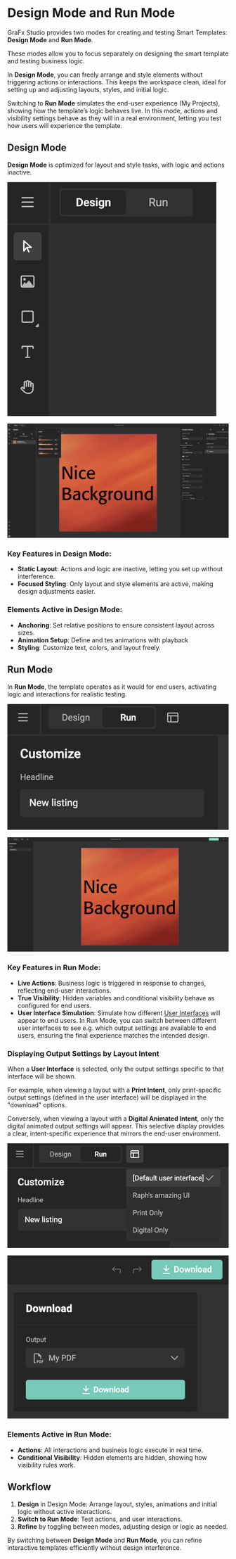 # Design Mode and Run Mode

GraFx Studio provides two modes for creating and testing Smart Templates: **Design Mode** and **Run Mode**. 

These modes allow you to focus separately on designing the smart template and testing business logic.

In **Design Mode**, you can freely arrange and style elements without triggering actions or interactions. This keeps the workspace clean, ideal for setting up and adjusting layouts, styles, and initial logic.

Switching to **Run Mode** simulates the end-user experience (My Projects), showing how the template’s logic behaves live. In this mode, actions and visibility settings behave as they will in a real environment, letting you test how users will experience the template.

## Design Mode

**Design Mode** is optimized for layout and style tasks, with logic and actions inactive.

![screenshot](dr1.png)

![screenshot-full](dr1_1.png)

### Key Features in Design Mode:
- **Static Layout**: Actions and logic are inactive, letting you set up without interference.
- **Focused Styling**: Only layout and style elements are active, making design adjustments easier.
  
### Elements Active in Design Mode:
- **Anchoring**: Set relative positions to ensure consistent layout across sizes.
- **Animation Setup**: Define and tes animations with playback
- **Styling**: Customize text, colors, and layout freely.

## Run Mode

In **Run Mode**, the template operates as it would for end users, activating logic and interactions for realistic testing.

![screenshot](dr2.png)

![screenshot-full](dr2-1.png)

### Key Features in Run Mode:
- **Live Actions**: Business logic is triggered in response to changes, reflecting end-user interactions.
- **True Visibility**: Hidden variables and conditional visibility behave as configured for end users.
- **User Interface Simulation**: Simulate how different [User Interfaces](/GraFx-Studio/concepts/user-interface/) will appear to end users. In Run Mode, you can switch between different user interfaces to see e.g. which output settings are available to end users, ensuring the final experience matches the intended design.

### Displaying Output Settings by Layout Intent

When a **User Interface** is selected, only the output settings specific to that interface will be shown. 

For example, when viewing a layout with a **Print Intent**, only print-specific output settings (defined in the user interface) will be displayed in the "download" options.

Conversely, when viewing a layout with a **Digital Animated Intent**, only the digital animated output settings will appear. This selective display provides a clear, intent-specific experience that mirrors the end-user environment.

![screenshot](dr3.png)

![screenshot](dr4.png)

### Elements Active in Run Mode:
- **Actions**: All interactions and business logic execute in real time.
- **Conditional Visibility**: Hidden elements are hidden, showing how visibility rules work.

## Workflow

1. **Design** in Design Mode: Arrange layout, styles, animations and initial logic without active interactions.
2. **Switch to Run Mode**: Test actions, and user interactions.
3. **Refine** by toggling between modes, adjusting design or logic as needed.

By switching between **Design Mode** and **Run Mode**, you can refine interactive templates efficiently without design interference.